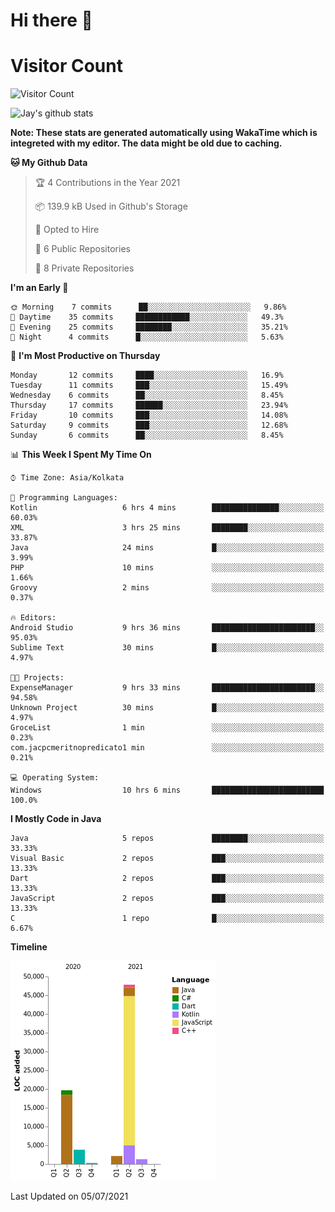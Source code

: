 # Hi there 👋 

# Visitor Count
![Visitor Count](https://profile-counter.glitch.me/jay-buddhdev/count.svg)

![Jay's github stats](https://github-readme-stats.vercel.app/api?username=jay-buddhdev&show_icons=true&theme=chartreuse-dark)

**Note: These stats are generated automatically using WakaTime which is integreted with my editor. The data might be old due to caching.**

<!--START_SECTION:waka-->
**🐱 My Github Data** 

> 🏆 4 Contributions in the Year 2021
 > 
> 📦 139.9 kB Used in Github's Storage 
 > 
> 💼 Opted to Hire
 > 
> 📜 6 Public Repositories 
 > 
> 🔑 8 Private Repositories  
 > 
**I'm an Early 🐤** 

```text
🌞 Morning    7 commits      ██░░░░░░░░░░░░░░░░░░░░░░░   9.86% 
🌆 Daytime    35 commits     ████████████░░░░░░░░░░░░░   49.3% 
🌃 Evening    25 commits     ████████░░░░░░░░░░░░░░░░░   35.21% 
🌙 Night      4 commits      █░░░░░░░░░░░░░░░░░░░░░░░░   5.63%

```
📅 **I'm Most Productive on Thursday** 

```text
Monday       12 commits     ████░░░░░░░░░░░░░░░░░░░░░   16.9% 
Tuesday      11 commits     ███░░░░░░░░░░░░░░░░░░░░░░   15.49% 
Wednesday    6 commits      ██░░░░░░░░░░░░░░░░░░░░░░░   8.45% 
Thursday     17 commits     ██████░░░░░░░░░░░░░░░░░░░   23.94% 
Friday       10 commits     ███░░░░░░░░░░░░░░░░░░░░░░   14.08% 
Saturday     9 commits      ███░░░░░░░░░░░░░░░░░░░░░░   12.68% 
Sunday       6 commits      ██░░░░░░░░░░░░░░░░░░░░░░░   8.45%

```


📊 **This Week I Spent My Time On** 

```text
⌚︎ Time Zone: Asia/Kolkata

💬 Programming Languages: 
Kotlin                   6 hrs 4 mins        ███████████████░░░░░░░░░░   60.03% 
XML                      3 hrs 25 mins       ████████░░░░░░░░░░░░░░░░░   33.87% 
Java                     24 mins             █░░░░░░░░░░░░░░░░░░░░░░░░   3.99% 
PHP                      10 mins             ░░░░░░░░░░░░░░░░░░░░░░░░░   1.66% 
Groovy                   2 mins              ░░░░░░░░░░░░░░░░░░░░░░░░░   0.37%

🔥 Editors: 
Android Studio           9 hrs 36 mins       ███████████████████████░░   95.03% 
Sublime Text             30 mins             █░░░░░░░░░░░░░░░░░░░░░░░░   4.97%

🐱‍💻 Projects: 
ExpenseManager           9 hrs 33 mins       ███████████████████████░░   94.58% 
Unknown Project          30 mins             █░░░░░░░░░░░░░░░░░░░░░░░░   4.97% 
GroceList                1 min               ░░░░░░░░░░░░░░░░░░░░░░░░░   0.23% 
com.jacpcmeritnopredicato1 min               ░░░░░░░░░░░░░░░░░░░░░░░░░   0.21%

💻 Operating System: 
Windows                  10 hrs 6 mins       █████████████████████████   100.0%

```

**I Mostly Code in Java** 

```text
Java                     5 repos             ████████░░░░░░░░░░░░░░░░░   33.33% 
Visual Basic             2 repos             ███░░░░░░░░░░░░░░░░░░░░░░   13.33% 
Dart                     2 repos             ███░░░░░░░░░░░░░░░░░░░░░░   13.33% 
JavaScript               2 repos             ███░░░░░░░░░░░░░░░░░░░░░░   13.33% 
C                        1 repo              █░░░░░░░░░░░░░░░░░░░░░░░░   6.67%

```


**Timeline**

![Chart not found](https://raw.githubusercontent.com/jay-buddhdev/jay-buddhdev/master/charts/bar_graph.png) 


 Last Updated on 05/07/2021
<!--END_SECTION:waka-->


